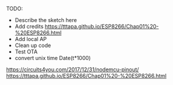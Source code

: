 TODO:
- Describe the sketch here
- Add credits https://tttapa.github.io/ESP8266/Chap01%20-%20ESP8266.html
- Add local AP
- Clean up code
- Test OTA
- convert unix time Date(t*1000)

https://circuits4you.com/2017/12/31/nodemcu-pinout/
https://tttapa.github.io/ESP8266/Chap01%20-%20ESP8266.html
